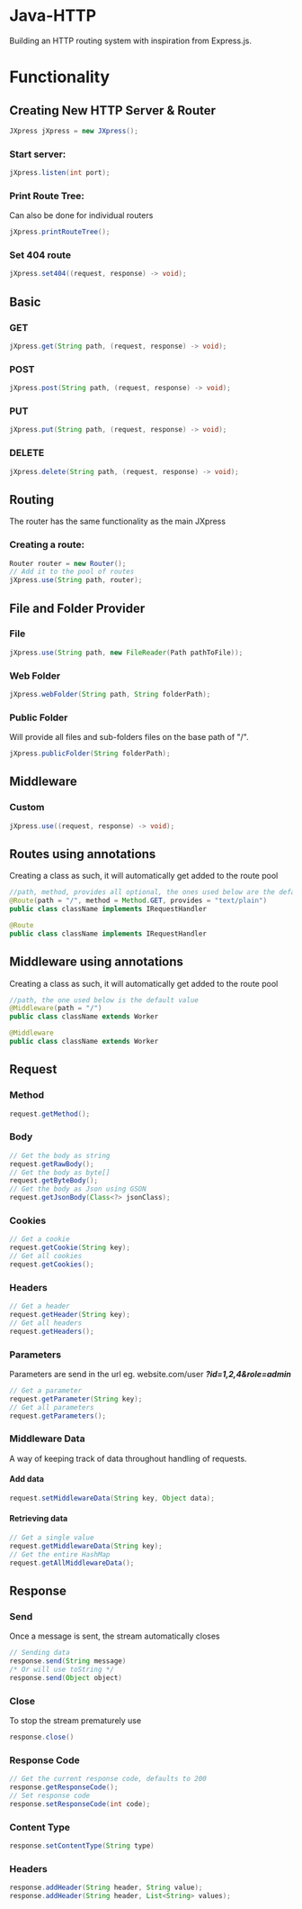 # Java-HTTP
Building an HTTP routing system with inspiration from Express.js.

# Functionality
## Creating New HTTP Server & Router
```java
JXpress jXpress = new JXpress();
```
### Start server:
```java
jXpress.listen(int port);
```
### Print Route Tree:
Can also be done for individual routers
```java
jXpress.printRouteTree();
```

### Set 404 route
```java
jXpress.set404((request, response) -> void);
```

## Basic
### GET
```java
jXpress.get(String path, (request, response) -> void);
```
### POST
```java
jXpress.post(String path, (request, response) -> void);
```
### PUT
```java
jXpress.put(String path, (request, response) -> void);
```
### DELETE
```java
jXpress.delete(String path, (request, response) -> void);
```
## Routing
The router has the same functionality as the main JXpress
### Creating a route:
```java
Router router = new Router();
// Add it to the pool of routes
jXpress.use(String path, router);
```
## File and Folder Provider
### File
```java
jXpress.use(String path, new FileReader(Path pathToFile));
```
### Web Folder
```java
jXpress.webFolder(String path, String folderPath);
```
### Public Folder
Will provide all files and sub-folders files on the base path of "/".
```java
jXpress.publicFolder(String folderPath);
```
## Middleware
### Custom
```java
jXpress.use((request, response) -> void);
```

## Routes using annotations
Creating a class as such, it will automatically get added to the route pool
```java
//path, method, provides all optional, the ones used below are the default values
@Route(path = "/", method = Method.GET, provides = "text/plain")
public class className implements IRequestHandler

@Route
public class className implements IRequestHandler
```

## Middleware using annotations
Creating a class as such, it will automatically get added to the route pool
```java
//path, the one used below is the default value
@Middleware(path = "/")
public class className extends Worker

@Middleware
public class className extends Worker
```


## Request
### Method
```java
request.getMethod();
```

### Body
```java
// Get the body as string
request.getRawBody();
// Get the body as byte[]
request.getByteBody();
// Get the body as Json using GSON
request.getJsonBody(Class<?> jsonClass);
```

### Cookies
```java
// Get a cookie
request.getCookie(String key);
// Get all cookies
request.getCookies();
```

### Headers
```java
// Get a header
request.getHeader(String key);
// Get all headers
request.getHeaders();
```

### Parameters
Parameters are send in the url eg. website.com/user ***?id=1,2,4&role=admin***
```java
// Get a parameter
request.getParameter(String key);
// Get all parameters
request.getParameters();
```

### Middleware Data
A way of keeping track of data throughout handling of requests.
#### Add data
```java
request.setMiddlewareData(String key, Object data);
```
#### Retrieving data
```java
// Get a single value
request.getMiddlewareData(String key);
// Get the entire HashMap
request.getAllMiddlewareData();
```

## Response
### Send
Once a message is sent, the stream automatically closes
```java
// Sending data
response.send(String message)
/* Or will use toString */
response.send(Object object)
```
### Close
To stop the stream prematurely use
```java
response.close()
```
### Response Code
```java
// Get the current response code, defaults to 200
response.getResponseCode();
// Set response code
response.setResponseCode(int code);
```

### Content Type
```java
response.setContentType(String type)
```

### Headers
```java
response.addHeader(String header, String value);
response.addHeader(String header, List<String> values);
```